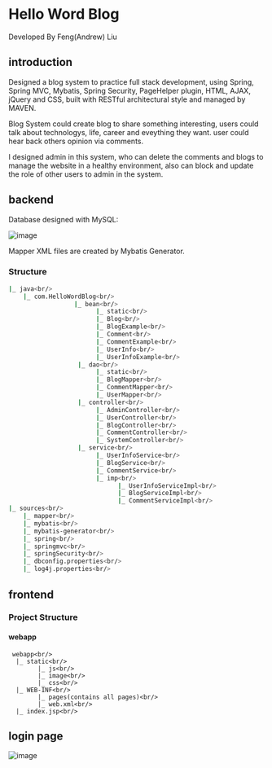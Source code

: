 # Hello Word Blog
Developed By Feng(Andrew) Liu
## introduction 
Designed a blog system to practice full stack development, using Spring, Spring MVC, Mybatis, Spring Security, PageHelper plugin, HTML, AJAX, jQuery and CSS, built with RESTful architectural style and managed by MAVEN.

Blog System could create blog to share something interesting, users could talk about technologys, life, career and eveything they want. user could hear back others opinion via comments.

I designed admin in this system, who can delete the comments and blogs to manage the website in a healthy environment, also can block and update the role of other users to admin in the system.


## backend
Database designed with MySQL:

![image](https://github.com/fengliu1227/HelloWorldBlog/blob/master/eer.jpg)

Mapper XML files are created by Mybatis Generator.
### Structure
```bash
|_ java<br/>
    |_ com.HelloWordBlog<br/>
                  |_ bean<br/>
                        |_ static<br/>
                        |_ Blog<br/>
                        |_ BlogExample<br/>
                        |_ Comment<br/>
                        |_ CommentExample<br/>
                        |_ UserInfo<br/>
                        |_ UserInfoExample<br/>
                   |_ dao<br/>
                        |_ static<br/>
                        |_ BlogMapper<br/>
                        |_ CommentMapper<br/>
                        |_ UserMapper<br/>
                   |_ controller<br/>
                        |_ AdminController<br/>
                        |_ UserController<br/>
                        |_ BlogController<br/>
                        |_ CommentController<br/>
                        |_ SystemController<br/>
                   |_ service<br/>
                        |_ UserInfoService<br/>
                        |_ BlogService<br/>
                        |_ CommentService<br/>
                        |_ imp<br/>
                              |_ UserInfoServiceImpl<br/>
                              |_ BlogServiceImpl<br/>
                              |_ CommentServiceImpl<br/>
|_ sources<br/>
    |_ mapper<br/>
    |_ mybatis<br/>
    |_ mybatis-generator<br/>
    |_ spring<br/>
    |_ springmvc<br/>
    |_ springSecurity<br/>
    |_ dbconfig.properties<br/>
    |_ log4j.properties<br/>
```

## frontend
### Project Structure

#### webapp
     webapp<br/>
      |_ static<br/>
            |_ js<br/>
            |_ image<br/>
            |_ css<br/>
      |_ WEB-INF<br/>
            |_ pages(contains all pages)<br/>
            |_ web.xml<br/>
      |_ index.jsp<br/>
## login page
![image](https://github.com/fengliu1227/HelloWorldBlog/blob/master/login.jpg)

